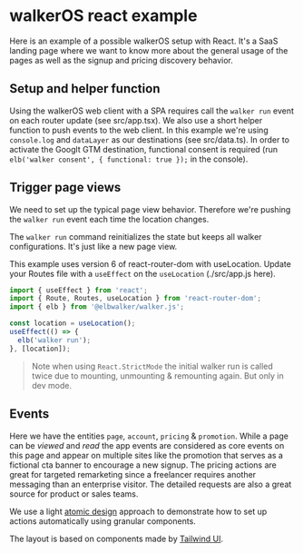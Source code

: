 # walkerOS react example

Here is an example of a possible walkerOS setup with React.
It's a SaaS landing page where we want to know more about the general usage of the pages as well as the signup and pricing discovery behavior.

## Setup and helper function

Using the walkerOS web client with a SPA requires call the `walker run` event on each router update (see src/app.tsx).
We also use a short helper function to push events to the web client. In this example we're using `console.log` and `dataLayer` as our destinations (see src/data.ts). In order to activate the Googlt GTM destination, functional consent is required (run `elb('walker consent', { functional: true });` in the console).

## Trigger page views

We need to set up the typical page view behavior. Therefore we're pushing the `walker run` event each time the location changes.

The `walker run` command reinitializes the state but keeps all walker configurations. It's just like a new page view.

This example uses version 6 of react-router-dom with useLocation.
Update your Routes file with a `useEffect` on the `useLocation` (./src/app.js here).

```ts
import { useEffect } from 'react';
import { Route, Routes, useLocation } from 'react-router-dom';
import { elb } from '@elbwalker/walker.js';

const location = useLocation();
useEffect(() => {
  elb('walker run');
}, [location]);
```

> Note when using `React.StrictMode` the initial walker run is called twice due to mounting, unmounting & remounting again. But only in dev mode.

## Events

Here we have the entities `page`, `account`, `pricing` & `promotion`.
While a page can be _viewed_ and _read_ the app events are considered as core events on this page and appear on multiple sites like the promotion that serves as a fictional cta banner to encourage a new signup. The pricing actions are great for targeted remarketing since a freelancer requires another messaging than an enterprise visitor. The detailed requests are also a great source for product or sales teams.

We use a light [atomic design](https://bradfrost.com/blog/post/atomic-web-design/) approach to demonstrate how to set up actions automatically using granular components.

The layout is based on components made by [Tailwind UI](https://tailwindui.com/).
